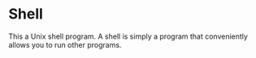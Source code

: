 # Shell
This a Unix shell program. A shell is simply a program that conveniently allows you to run other programs.
